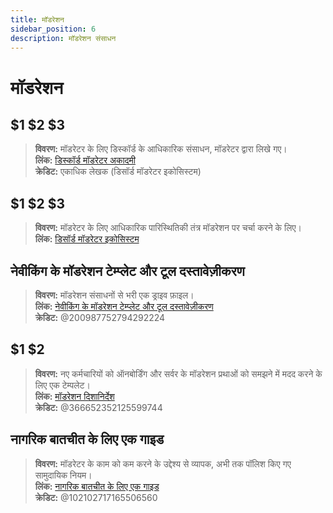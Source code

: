 ```yaml
---
title: मॉडरेशन
sidebar_position: 6
description: मॉडरेशन संसाधन
---
```


# मॉडरेशन

## $1 $2 $3

> **विवरण:** मॉडरेटर के लिए डिस्कॉर्ड के आधिकारिक संसाधन, मॉडरेटर द्वारा लिखे गए।   <br/>
**लिंक:** [डिस्कॉर्ड मॉडरेटर अकादमी](https://dis.gd/moderation)   <br/>
**क्रेडिट:** एकाधिक लेखक (डिसॉर्ड मॉडरेटर इकोसिस्टम)

## $1 $2 $3 

> **विवरण:** मॉडरेटर के लिए आधिकारिक पारिस्थितिकी तंत्र मॉडरेशन पर चर्चा करने के लिए।   <br/>
**लिंक:** [डिसॉर्ड मॉडरेटर इकोसिस्टम](https://discord.com/blog/announcing-the-discord-moderator-academy-exam)

## नेवीकिंग के मॉडरेशन टेम्प्लेट और टूल दस्तावेज़ीकरण

> **विवरण:** मॉडरेशन संसाधनों से भरी एक ड्राइव फ़ाइल।   <br/>
**लिंक:** [नेवीकिंग के मॉडरेशन टेम्प्लेट और टूल दस्तावेज़ीकरण](https://drive.google.com/drive/folders/1vqdEEBqqCftZgMTkgqK8sKzxtdMANu4U)   <br/>
**क्रेडिट:** @200987752794292224

## $1 $2

> **विवरण:** नए कर्मचारियों को ऑनबोर्डिंग और सर्वर के मॉडरेशन प्रथाओं को समझने में मदद करने के लिए एक टेम्पलेट।   <br/>
**लिंक:** [मॉडरेशन दिशानिर्देश](https://staff-guidelines.super.site/)   <br/>
**क्रेडिट:** @366652352125599744

## नागरिक बातचीत के लिए एक गाइड

> **विवरण:** मॉडरेटर के काम को कम करने के उद्देश्य से व्यापक, अभी तक पॉलिश किए गए सामुदायिक नियम।   <br/>
**लिंक:** [नागरिक बातचीत के लिए एक गाइड](https://conversation.guide/)   <br/>
**क्रेडिट:** @102102717165506560
